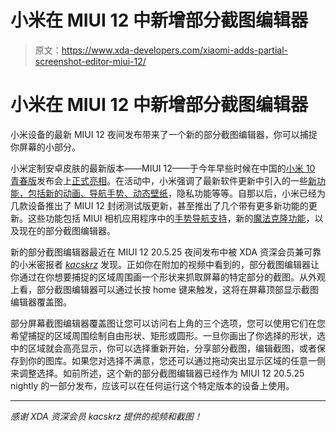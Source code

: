 # 小米在 MIUI 12 中新增部分截图编辑器

> 原文：<https://www.xda-developers.com/xiaomi-adds-partial-screenshot-editor-miui-12/>

# 小米在 MIUI 12 中新增部分截图编辑器

小米设备的最新 MIUI 12 夜间发布带来了一个新的部分截图编辑器，你可以捕捉你屏幕的小部分。

小米定制安卓皮肤的最新版本——MIUI 12——于今年早些时候在中国的[小米 10 青春版](https://www.xda-developers.com/xiaomi-mi-10-youth-edition-5g-snapdragon-765g-periscope-camera-china-launch/)发布会上[正式亮相](https://www.xda-developers.com/xiaomi-miui-12-mi-redmi/)。在活动中，小米强调了最新软件更新中引入的一些[新功能，包括新的动画、导航手势、](https://www.xda-developers.com/miui-12-hands-on-new-features-added-xiaomi-android/)[动态壁纸](https://www.xda-developers.com/download-miui-12-super-earth-mars-live-wallpapers-ported-other-devices/)，隐私功能等等。自那以后，小米已经为几款设备推出了 MIUI 12 封闭测试版更新，甚至推出了几个带有更多新功能的更新。这些功能包括 MIUI 相机应用程序中的[手势导航支持](https://www.xda-developers.com/xiaomi-miui-camera-app-full-screen-gesture-support-miui-12-beta-builds/)，新的[魔法克隆功能](https://www.xda-developers.com/xiaomi-miui-12-beta-magic-clone-miui-camera/)，以及现在的部分截图编辑器。

新的部分截图编辑器最近在 MIUI 12 20.5.25 夜间发布中被 XDA 资深会员兼可靠的小米密报者 [*kacskrz*](https://forum.xda-developers.com/member.php?u=8240900) 发现。正如你在附加的视频中看到的，部分截图编辑器让你通过在你想要捕捉的区域周围画一个形状来抓取屏幕的特定部分的截图。从外观上看，部分截图编辑器可以通过长按 home 键来触发，这将在屏幕顶部显示截图编辑器覆盖图。

部分屏幕截图编辑器覆盖图让您可以访问右上角的三个选项，您可以使用它们在您希望捕捉的区域周围绘制自由形状、矩形或圆形。一旦你画出了你选择的形状，选中的区域就会高亮显示，你可以选择重新开始，分享部分截图，编辑截图，或者保存到你的图库。如果您对选择不满意，您还可以通过拖动突出显示区域的任意一侧来调整选择。如前所述，这个新的部分截图编辑器已经作为 MIUI 12 20.5.25 nightly 的一部分发布，应该可以在任何运行这个特定版本的设备上使用。

* * *

*感谢 XDA 资深会员 kacskrz 提供的视频和截图！*